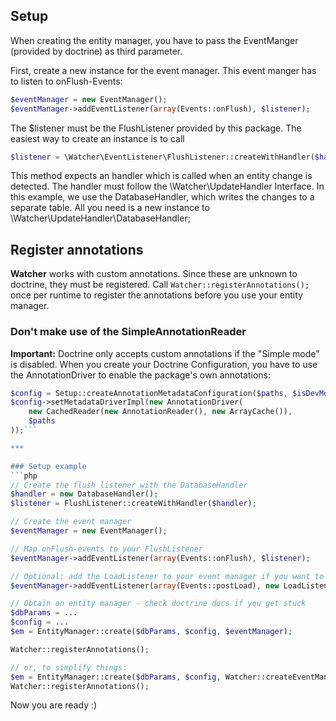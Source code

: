 ## Setup
When creating the entity manager, you have to pass the EventManger (provided by doctrine) as third parameter.

First, create a new instance for the event manager. This event manger has to listen to onFlush-Events:

```php
$eventManager = new EventManager();
$eventManager->addEventListener(array(Events::onFlush), $listener);
```

The $listener must be the FlushListener provided by this package. The easiest way to create an instance is to call

```php
$listener = \Watcher\EventListener\FlushListener::createWithHandler($handler);
```

This method expects an handler which is called when an entity change is detected. The handler must follow the \Watcher\UpdateHandler Interface. In this example, we use the DatabaseHandler, which writes the changes to a separate table. All you need is a new instance to \Watcher\UpdateHandler\DatabaseHandler;

## Register annotations
**Watcher** works with custom annotations. Since these are unknown to doctrine, they must be registered. Call `Watcher::registerAnnotations();` once per runtime to register the annotations before you use your entity manager.

### Don't make use of the SimpleAnnotationReader
**Important:** Doctrine only accepts custom annotations if the "Simple mode" is disabled. When you create your Doctrine Configuration, you have to use the AnnotationDriver to enable the package's own annotations:
```php
$config = Setup::createAnnotationMetadataConfiguration($paths, $isDevMode);
$config->setMetadataDriverImpl(new AnnotationDriver(
    new CachedReader(new AnnotationReader(), new ArrayCache()),
    $paths
));``` 

***

### Setup example   
```php
// Create the flush listener with the DatabaseHandler
$handler = new DatabaseHandler();
$listener = FlushListener::createWithHandler($handler);

// Create the event manager
$eventManager = new EventManager();

// Map onFlush-events to your FlushListener
$eventManager->addEventListener(array(Events::onFlush), $listener);

// Optional: add the LoadListener to your event manager if you want to access changed fields directly from your entity (more on that later) 
$eventManager->addEventListener(array(Events::postLoad), new LoadListener());

// Obtain an entity manager - check doctrine docs if you get stuck
$dbParams = ...
$config = ...
$em = EntityManager::create($dbParams, $config, $eventManager);

Watcher::registerAnnotations();

// or, to simplify things:
$em = EntityManager::create($dbParams, $config, Watcher::createEventManager(new DatabaseHandler());
Watcher::registerAnnotations();
```

Now you are ready :)